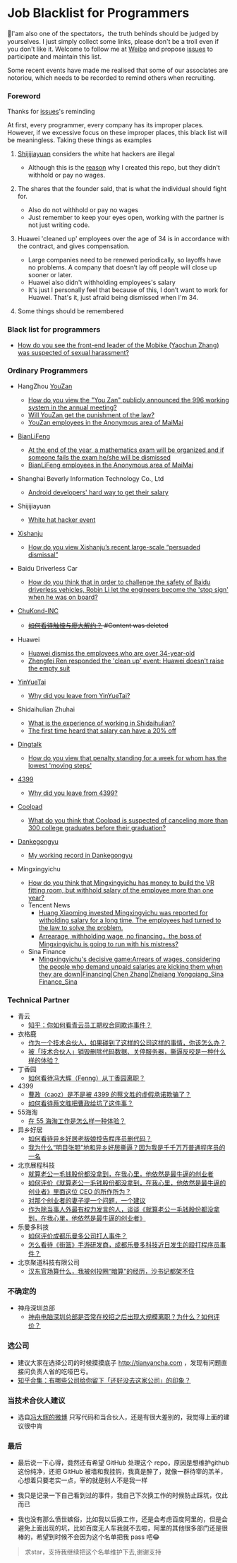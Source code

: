 # Job Blacklist for Programmers

:snail:I'am also one of the spectators，the truth behinds should be judged by yourselves. I just simply collect some links, please don't be a troll even if you don't like it. Welcome to follow me at [Weibo](http://weibo.com/woniuppp) and propose [issues](https://github.com/shengxinjing/programmer-job-blacklist/issues) to participate and maintain this list.


Some recent events have made me realised that some of our associates are notoriou, which needs to be recorded to remind others when recruiting.



### Foreword

Thanks for [issues](https://github.com/shengxinjing/programmer-job-blacklist/issues/20)'s reminding

At first, every programmer, every company has its improper places. However, if we excessive focus on these improper places, this black list will be meaningless. Taking these things as examples

1. [Shijijiayuan](http://www.jiayuan.com/) considers the white hat hackers are illegal
    * Although this is the [reason](https://www.zhihu.com/question/47775182) why I created this repo, but they didn't withhold or pay no wages.

2. The shares that the founder said, that is what the individual should fight for.
    * Also do not withhold or pay no wages
    * Just remember to keep your eyes open, working with the partner is not just writing code.
3. Huawei 'cleaned up' employees over the age of 34 is in accordance with the contract, and gives compensation.
    * Large companies need to be renewed periodically, so layoffs have no problems. A company that doesn’t lay off people will close up sooner or later.
    * Huawei also didn't withholding employees's salary
    * It's just I personally feel that because of this, I don’t want to work for Huawei. That's it, just afraid being dismissed when I'm 34.
4. Some things should be remembered




### Black list for programmers
* [How do you see the front-end leader of the Mobike (Yaochun Zhang) was suspected of sexual harassment?](https://www.zhihu.com/question/289146339?from=groupmessage&isappinstalled=0&utm_medium=social&utm_oi=581028265741783040&utm_source=wechat_session)

### Ordinary Programmers

* HangZhou [YouZan](https://www.youzan.com/)
    - [How do you view the "You Zan" publicly announced the 996 working system in the annual meeting?](https://www.zhihu.com/question/309428750)
    - [Will YouZan get the punishment of the law?](https://www.zhihu.com/question/310419862)
    - [YouZan employees in the Anonymous area of MaiMai](https://maimai.cn/web/gossip_detail?encode_id=eyJ0eXAiOiJKV1QiLCJhbGciOiJIUzI1NiJ9.eyJpZCI6MTk2MDc3MzAsImlhdCI6MTU0ODY1NDIxOX0.JSAyjakN-V_ZBQfjKxOl3MZKBcV7uLHyPZ1N-1mKXJI)
* [BianLiFeng](https://www.bianlifeng.com/)
    - [At the end of the year, a mathematics exam will be organized and if someone fails the exam he/she will be dismissed](https://zhuanlan.zhihu.com/p/55856617)
    - [BianLiFeng employees in the Anonymous area of MaiMai](https://maimai.cn/web/gossip_detail?encode_id=eyJ0eXAiOiJKV1QiLCJhbGciOiJIUzI1NiJ9.eyJpZCI6MTk3MzA4MjAsImlhdCI6MTU0ODY1NDI3OH0.UwkUFUh0wXgox30vxMCYyiRZW1dhzgWZKExIC6PT0V4)

* Shanghai Beverly Information Technology Co., Ltd
    - [Android developers' hard way to get their salary](https://juejin.im/post/59bb3de35188257e7a427a6d)
* Shijijiayuan
    - [White hat hacker event](https://www.zhihu.com/question/47775182)
* [Xishanju](https://www.xishanju.com/)
    - [How do you view Xishanju’s recent large-scale “persuaded dismissal”](https://www.zhihu.com/question/40739038)

* Baidu Driverless Car
    - [How do you think that in order to challenge the safety of Baidu driverless vehicles, Robin Li let the engineers become the 'stop sign' when he was on board?](https://www.zhihu.com/question/52768740?sort=created)
* [ChuKond-INC](http://www.chukong-inc.com/)
    - ~~[如何看待触控与廖大解约？](https://www.zhihu.com/question/55756584/answer/146106517) #Content was deleted~~
* Huawei
    - [Huawei dismiss the employees who are over 34-year-old](https://www.zhihu.com/question/55618811)
    - [Zhengfei Ren responded the 'clean up' event: Huawei doesn't raise the empty suit](http://www.williamlong.info/archives/4894.html)
* [YinYueTai](http://www.yinyuetai.com/)
    - [Why did you leave from YinYueTai?](https://www.zhihu.com/question/22461542)
* Shidaihulian Zhuhai
    - [What is the experience of working in Shidaihulian?](https://www.zhihu.com/question/54987066)
    - [The first time heard that salary can have a 20% off](https://www.v2ex.com/t/348047#reply50)
* [Dingtalk](https://www.dingtalk.com/)
    - [How do you view that penalty standing for a week for whom has the lowest 'moving steps'](https://www.zhihu.com/question/57732499)
* [4399](http://my.4399.com/joinus/index.html)
    - [Why did you leave from 4399?](https://www.zhihu.com/question/22048775)
* [Coolpad](https://coolpad.us/)
    - [What do you think that Coolpad is suspected of canceling more than 300 college graduates before their graduation?](https://www.zhihu.com/question/59878776)  
* [Dankegongyu](https://www.dankegongyu.com/)
    - [My working record in Dankegongyu](https://zhuanlan.zhihu.com/p/27831054)
* Mingxingyichu
    - [How do you think that Mingxingyichu has money to build the VR fitting room, but withhold salary of the employee more than one year?](https://maimai.cn/article/topic?id=21179)
    - Tencent News
        - [Huang Xiaoming invested Mingxingyichu was reported for witholding salary for a long time. The employees had turned to the law to solve the problem.](https://xw.qq.com/tech/20170904089402/TEC2017090408940200)
        - [Arrearage, withholding wage, no financing，the boss of Mingxingyichu is going to run with his mistress?](https://xw.qq.com/cmsid/20170906A02KJP00)
    - Sina Finance
        - [Mingxingyichu's decisive game:Arrears of wages, considering the people who demand unpaid salaries are kicking them when they are down|Financing|Chen Zhang|Zhejiang Yongqiang_Sina Finance_Sina](http://finance.sina.com.cn/chanjing/gsnews/2017-09-26/doc-ifymenmt6937590.shtml)


### Technical Partner

* 青云
    - [知乎：你如何看青云员工期权合同欺诈事件？](https://www.zhihu.com/question/47442360)
* 衣格鹿
    - [作为一个技术合伙人，如果碰到了这样的公司这样的事情，你该怎么办？](https://www.zhihu.com/question/38295860/answer/75732778)
    - [被「技术合伙人」销毁删除代码数据、关停服务器，撕逼反咬是一种什么样的体验？](https://www.zhihu.com/question/38333196/answer/75901815)
* 丁香园
    - [如何看待冯大辉（Fenng）从丁香园离职？](https://www.zhihu.com/question/48607258)
* 4399
    - [曹政（caoz）是不是被 4399 的蔡文胜的虚假承诺欺骗了？](https://www.zhihu.com/question/23552172)
    - [如何看待蔡文胜把曹政给坑了这件事？](https://www.zhihu.com/question/23554339)
* 55海淘
    - [在 55 海淘工作是怎么样一种体验？](https://www.zhihu.com/question/43651618)
* 异乡好居
    - [如何看待异乡好居老板娘控告程序员删代码？](https://www.zhihu.com/question/46294596)
    - [我为什么“明目张胆”地和异乡好居撕逼？因为我是千千万万普通程序员的一名](https://zhuanlan.zhihu.com/p/20907546)
* 北京展程科技
    - [就算老公一毛钱股份都没拿到，在我心里，他依然是最牛逼的创业者](http://mp.weixin.qq.com/s/C5aDa0pzoUGk6_4q-qKCaQ)
    - [如何评价《就算老公一毛钱股份都没拿到，在我心里，他依然是最牛逼的创业者》里面这位 CEO 的所作所为？](https://www.zhihu.com/question/56175498)
    - [对那个创业者的妻子提一个问题，一个建议](https://mp.weixin.qq.com/s?__biz=MzA3MjA4MDI5OQ==&mid=2651728497&idx=1&sn=4a44f4da1c8450aafdd59608d1ccfe97&key=ffe67a077c969a8bcd4e189116725132332291db2178c0be737bc6ebbe76b14b33eeeb9feb29c85e37e04b8914fc96f0b3df454d6d557560d886a43cbd6c43fbc9beade7732f6df78c8485a2f7d01aaf&ascene=0&uin=MTA1MTg0NzQ0MA%3D%3D&devicetype=iMac+MacBookPro8%2C1+OSX+OSX+10.11.6+build(15G1217)&version=12010210&nettype=WIFI&fontScale=100&pass_ticket=s6mb9CuZGxkN8n8xyrkfgTaSA%2FlrAhiGOafJkPjKj5Hy0YaGkmuwxc5%2B1DGanVEN)
    - [作为除当事人外最有权力发言的人，谈谈《就算老公一毛钱股份都没拿到，在我心里，他依然是最牛逼的创业者》](https://mp.weixin.qq.com/s?__biz=MzUyMDAwOTUwMA==&mid=2247483654&idx=1&sn=9694290fbec136b4db8ca96aaaae1610&key=ce5474c1928dba09e4eff02c16454389d8599a9d326d5d4afb783846e1c1734b3712a9ae998194fa10745212d2542b2ecd067168a2b7b09826236d58b0930a59c0f525fc54e3aed6903ac50943b387d6&ascene=0&uin=MTA1MTg0NzQ0MA%3D%3D&devicetype=iMac+MacBookPro8%2C1+OSX+OSX+10.11.6+build(15G1217)&version=12010210&nettype=WIFI&fontScale=100&pass_ticket=s6mb9CuZGxkN8n8xyrkfgTaSA%2FlrAhiGOafJkPjKj5Hy0YaGkmuwxc5%2B1DGanVEN)
* 乐曼多科技
    - [如何评价成都乐曼多公司打人事件？](https://www.zhihu.com/question/56707020)
    - [怎么看待《街篮》手游研发商，成都乐曼多科技近日发生的殴打程序员事件？](https://www.zhihu.com/question/56705233)
* 北京聚道科技有限公司
    - [汉东官场算什么，我被创投圈“暗算”的经历，沙书记都架不住](http://weibo.com/ttarticle/p/show?id=2309404098747628943708)

### 不确定的
* 神舟深圳总部
    - [神舟电脑深圳总部是否常在校招之后出现大规模离职？为什么？如何评价？](http://www.zhihu.com/question/49016853?utm_source=qq&utm_medium=social)


### 选公司

* 建议大家在选择公司的时候摸摸底子 http://tianyancha.com ，发现有问题直接问负责人省的吃哑巴亏。
* [知乎合集：有哪些公司给你留下「还好没去这家公司」的印象？](https://www.zhihu.com/question/38718862)


### 当技术合伙人建议
* 选自[冯大辉的微博](http://weibo.com/1577826897/EwLWXoxtG) 只写代码和当合伙人，还是有很大差别的，我觉得上面的建议很中肯


### 最后

* 最后说一下心得，竟然还有希望 GitHub 处理这个 repo，原因是想维护github这份纯净，还把 GitHub 被墙和我挂钩，我真是醉了，就像一群待宰的羔羊，心想着只要老实一点，宰的就是别人不是我一样

* 我只是记录一下自己看到过的事件，我自己下次换工作的时候防止踩坑，仅此而已
* 我也没有那么愤世嫉俗，比如我以后换工作，还是会考虑百度阿里的，但是会避免上面出现的坑，比如百度无人车我就不去啦，阿里的其他很多部门还是很棒的，希望到时候不会因为这个名单把我 pass 吧:joy:

> 求star，支持我继续把这个名单维护下去,谢谢支持
